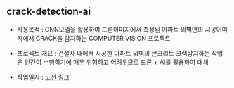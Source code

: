 ## crack-detection-ai

- 사용목적 : CNN모델을 활용하여 드론이미지에서 측정된 아파트 외벽면의 시공이미지에서 CRACK을 탐지하는 COMPUTER VISION 프로젝트

- 프로젝트 개요 : 건설사 내에서 시공한 아파트 외벽의 콘크리트 크랙탐지하는 작업은 인간이 수행하기에 매우 위험하고 어려우므로 드론 + AI를 활용하여 대체

- 작업일지 : [노션 링크](https://painted-notify-2cc.notion.site/2404_Crack_Detection-f0c05c933f1048d28ae1dca9966d5e22?pvs=4)
